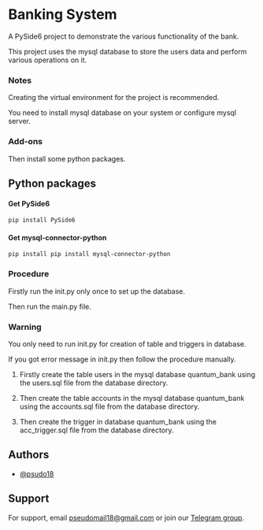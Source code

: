 
# Banking System

A PySide6 project to demonstrate the various functionality of the bank.

This project uses the mysql database to store the users data and perform various operations on it.


### Notes

Creating the virtual environment for the project is recommended.

You need to install mysql database on your system or configure mysql server.




### Add-ons

Then install some python packages.


## Python packages




#### Get PySide6

```
pip install PySide6
```


#### Get mysql-connector-python

```
pip install pip install mysql-connector-python
```



### Procedure

Firstly run the init.py only once to set up the database.

Then run the main.py file.

### Warning

You only need to run init.py for creation of table and triggers in database.

If you got error message in init.py then follow the procedure manually.



1) Firstly create the table users in the mysql database quantum_bank 
using the users.sql file from the database directory.

2) Then create the table accounts in the mysql database quantum_bank
using the accounts.sql file from the database directory.

3) Then create the trigger in database quantum_bank using the acc_trigger.sql
file from the database directory.




## Authors

- [@psudo18](https://github.com/psudo18)


## Support

For support, email pseudomail18@gmail.com or join our [Telegram group](https://t.me/+xGwIiE5xuZRkMTll).

